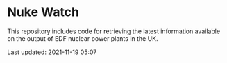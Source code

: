 # Nuke Watch

This repository includes code for retrieving the latest information available on the output of EDF nuclear power plants in the UK.

Last updated: 2021-11-19 05:07